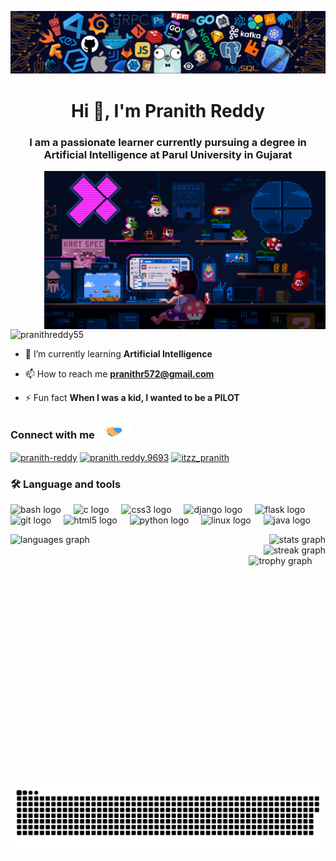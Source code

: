 ![logo](240304586-d48893bd-0757-481c-8d7e-ba3e163feae7.png)
<h1 align="center">Hi 👋, I'm Pranith Reddy</h1>
<h3 align="center">I am a passionate learner currently pursuing a degree in Artificial Intelligence at Parul University in Gujarat</h3>
<img align="right" alt="Coding" width="450" src="225813708-98b745f2-7d22-48cf-9150-083f1b00d6c9.gif">

<p align="left"> <img src="https://komarev.com/ghpvc/?username=pranithreddy55&label=Profile%20views&color=0e75b6&style=flat" alt="pranithreddy55" /> </p>

- 🌱 I’m currently learning **Artificial Intelligence**

- 📫 How to reach me **pranithr572@gmail.com**

- ⚡ Fun fact **When I was a kid, I wanted to be a PILOT**

<div align="left">
<h3> Connect with me<a href="https://gifyu.com/image/Zy2f"><img src="Handshake.gif" width="60"></a>
</h3> 
<p align="left">
<a href="https://www.linkedin.com/in/pranith-reddy-137452258/" target="blank"><img align="center" src="https://raw.githubusercontent.com/rahuldkjain/github-profile-readme-generator/master/src/images/icons/Social/linked-in-alt.svg" alt="pranith-reddy" height="30" width="40" /></a>
<a href="https://fb.com/pranith.reddy.9693" target="blank"><img align="center" src="https://raw.githubusercontent.com/rahuldkjain/github-profile-readme-generator/master/src/images/icons/Social/facebook.svg" alt="pranith.reddy.9693" height="30" width="40" /></a>
<a href="https://instagram.com/itzz_pranith" target="blank"><img align="center" src="https://raw.githubusercontent.com/rahuldkjain/github-profile-readme-generator/master/src/images/icons/Social/instagram.svg" alt="itzz_pranith" height="30" width="40" /></a>
</p>

<h3 align="left">🛠 Language and tools</h3>

<div align="left">
  <img src="https://skillicons.dev/icons?i=bash" height="40" alt="bash logo"  />
  <img width="12" />
  <img src="https://cdn.jsdelivr.net/gh/devicons/devicon/icons/c/c-original.svg" height="40" alt="c logo"  />
  <img width="12" />
  <img src="https://cdn.simpleicons.org/css3/1572B6" height="40" alt="css3 logo"  />
  <img width="12" />
  <img src="https://skillicons.dev/icons?i=django" height="40" alt="django logo"  />
  <img width="12" />
  <img src="https://skillicons.dev/icons?i=flask" height="40" alt="flask logo"  />
  <img width="12" />
  <img src="https://cdn.simpleicons.org/git/F05032" height="40" alt="git logo"  />
  <img width="12" />
  <img src="https://cdn.simpleicons.org/html5/E34F26" height="40" alt="html5 logo"  />
  <img width="12" />
  <img src="https://skillicons.dev/icons?i=py" height="40" alt="python logo"  />
  <img width="12" />
  <img src="https://cdn.simpleicons.org/linux/FCC624" height="40" alt="linux logo"  />
  <img width="12" />
  <img src="https://cdn.jsdelivr.net/gh/devicons/devicon/icons/java/java-original.svg" height="40" alt="java logo"  />
</div>

<p><img align="left" width="360" height="400" src="https://github-readme-stats.vercel.app/api/top-langs?username=pranithreddy55&locale=en&hide_title=false&layout=compact&card_width=320&langs_count=5&theme=aura&hide_border=false" height="150" alt="languages graph"  />

<div align="right">
  <img src="https://github-readme-stats.vercel.app/api?username=pranithreddy55&hide_title=false&hide_rank=false&show_icons=true&include_all_commits=true&count_private=true&disable_animations=false&theme=dracula&locale=en&hide_border=false&order=1" width="450" alt="stats graph"  />
</div>

<div align="right">
  <img src="https://streak-stats.demolab.com?user=pranithreddy55&locale=en&mode=daily&theme=dracula&hide_border=false&border_radius=5&order=3"  width="450" alt="streak graph"  />
</div>
<div align="center">
  <img src="https://github-profile-trophy.vercel.app?username=pranithreddy55&theme=dracula&column=-1&row=1&margin-w=8&margin-h=8&no-bg=false&no-frame=false&order=4" height="150" alt="trophy graph"  />
</div>

###
<p><img align="center" src="github-contribution-grid-snake.svg" alt="pranithreddy55" /></p>

